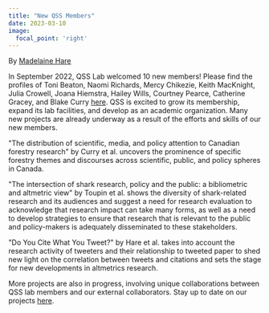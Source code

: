 ```yaml
---
title: "New QSS Members" 
date: 2023-03-10
image:
  focal_point: 'right'
---
```

By [Madelaine Hare](https://www.qsslab.ca/author/madelaine-hare/)

In September 2022, QSS Lab welcomed 10 new members! Please find the profiles of Toni Beaton, Naomi Richards, Mercy Chikezie, Keith MacKnight, Julia Crowell, Joana Hiemstra, Hailey Wills, Courtney Pearce, Catherine Gracey, and Blake Curry [here](https://www.qsslab.ca/people/). QSS is excited to grow its membership, expand its lab facilities, and develop as an academic organization. Many new projects are already underway as a result of the efforts and skills of our new members. 

"The distribution of scientific, media, and policy attention to Canadian forestry research" by Curry et al. uncovers the prominence of specific forestry themes and discourses across scientific, public, and policy spheres in Canada. 

"The intersection of shark research, policy and the public: a bibliometric and altmetric view" by Toupin et al. shows the diversity of shark-related research and its audiences and suggest a need for research evaluation to acknowledge that research impact can take many forms, as well as a need to develop strategies to ensure that research that is relevant to the public and policy-makers is adequately disseminated to these stakeholders. 

"Do You Cite What You Tweet?" by Hare et al. takes into account the research activity of tweeters and their relationship to tweeted paper to shed new light on the correlation between tweets and citations and sets the stage for new developments in altmetrics research. 

More projects are also in progress, involving unique collaborations between QSS lab members and our external collaborators. Stay up to date on our projects [here](https://www.qsslab.ca/project/).
             
